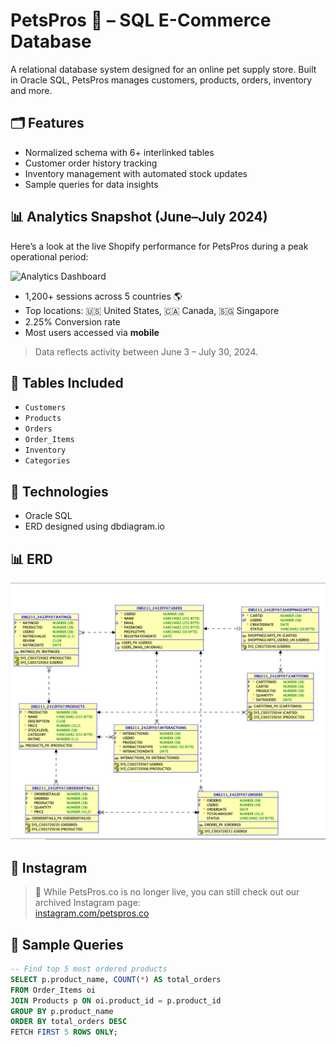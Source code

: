 # PetsPros 🐶 – SQL E-Commerce Database

A relational database system designed for an online pet supply store. Built in Oracle SQL, PetsPros manages customers, products, orders, inventory and more.

## 🗂️ Features

- Normalized schema with 6+ interlinked tables
- Customer order history tracking
- Inventory management with automated stock updates
- Sample queries for data insights

## 📊 Analytics Snapshot (June–July 2024)

Here’s a look at the live Shopify performance for PetsPros during a peak operational period:

![Analytics Dashboard](media/PetsPros_analytics.png)

- 1,200+ sessions across 5 countries 🌎
- Top locations: 🇺🇸 United States, 🇨🇦 Canada, 🇸🇬 Singapore
- 2.25% Conversion rate
- Most users accessed via **mobile**

> Data reflects activity between June 3 – July 30, 2024.

## 🧩 Tables Included

- `Customers`
- `Products`
- `Orders`
- `Order_Items`
- `Inventory`
- `Categories`

## 🧪 Technologies

- Oracle SQL
- ERD designed using dbdiagram.io

## 📊 ERD

![PetsPros ERD](./PetsPros_ERD.png)

## 🤩 Instagram

> 🐾 While PetsPros.co is no longer live, you can still check out our archived Instagram page:  
[instagram.com/petspros.co](https://www.instagram.com/petspros.co)

## 🧾 Sample Queries

```sql
-- Find top 5 most ordered products
SELECT p.product_name, COUNT(*) AS total_orders
FROM Order_Items oi
JOIN Products p ON oi.product_id = p.product_id
GROUP BY p.product_name
ORDER BY total_orders DESC
FETCH FIRST 5 ROWS ONLY;
